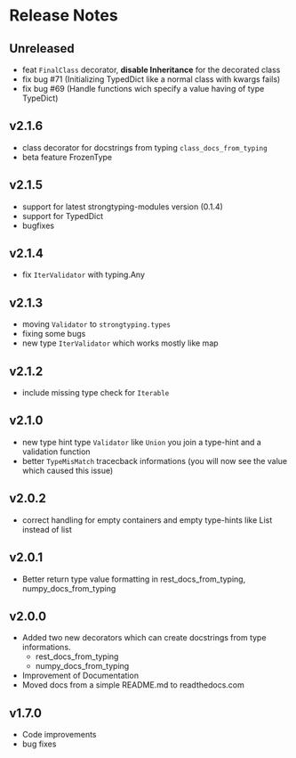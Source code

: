 # Release Notes

## Unreleased
- feat `FinalClass` decorator, __disable Inheritance__ for the decorated class
- fix bug #71 (Initializing TypedDict like a normal class with kwargs fails)
- fix bug #69 (Handle functions wich specify a value having of type TypeDict)

## v2.1.6
- class decorator for docstrings from typing `class_docs_from_typing`
- beta feature FrozenType

## v2.1.5
- support for latest strongtyping-modules version (0.1.4)
- support for TypedDict
- bugfixes

## v2.1.4
- fix `IterValidator` with typing.Any

## v2.1.3
- moving `Validator` to `strongtyping.types`
- fixing some bugs
- new type `IterValidator` which works mostly like map

## v2.1.2
- include missing type check for `Iterable`

## v2.1.0
- new type hint type `Validator` like `Union` you join a type-hint and a validation function
- better `TypeMisMatch` tracecback informations (you will now see the value which caused this issue)

## v2.0.2
- correct handling for empty containers and empty type-hints like List instead of list

## v2.0.1
- Better return type value formatting in rest_docs_from_typing, numpy_docs_from_typing

## v2.0.0
- Added two new decorators which can create docstrings from type informations.
    - rest_docs_from_typing
    - numpy_docs_from_typing
- Improvement of Documentation
- Moved docs from a simple README.md to readthedocs.com

## v1.7.0
- Code improvements
- bug fixes